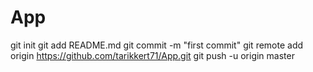 App
===
git init
git add README.md
git commit -m "first commit"
git remote add origin https://github.com/tarikkert71/App.git
git push -u origin master
